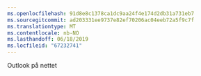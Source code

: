 ```yaml
---
ms.openlocfilehash: 91d8e8c1378ca1dc9aa24f4e174d2db31a731eb7
ms.sourcegitcommit: ad203331ee9737e82ef70206ac04eeb72a5f9c7f
ms.translationtype: MT
ms.contentlocale: nb-NO
ms.lasthandoff: 06/18/2019
ms.locfileid: "67232741"
---
```

Outlook på nettet